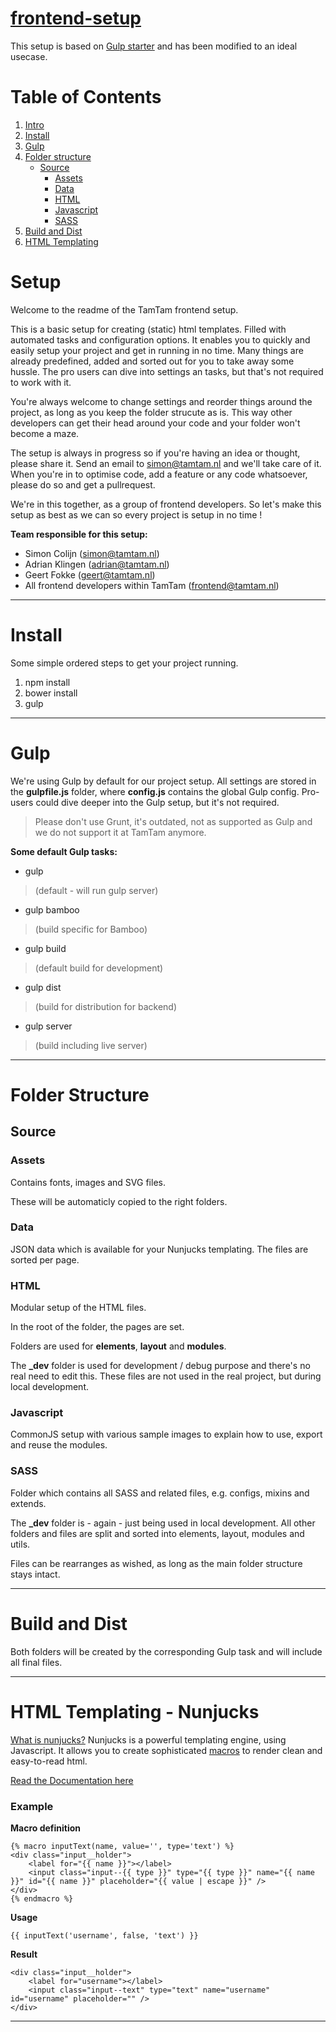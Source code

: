[frontend-setup](https://bitbucket.org/tamtam-nl/tamtam-frontend-setup)
==============
This setup is based on [Gulp starter](https://github.com/vigetlabs/gulp-starter) and has been modified to an ideal usecase.

# Table of Contents
1. [Intro](#setup)
2. [Install](#install)
3. [Gulp](#gulp)
4. [Folder structure](#folder-structure)
    - [Source](#source)
        - [Assets](#assets)
        - [Data](#data)
        - [HTML](#html)
        - [Javascript](#javascript)
        - [SASS](#sass)
5.  [Build and Dist](#build-and-dist)
6.  [HTML Templating](#html-templating-with-nunjucks)


# Setup #
Welcome to the readme of the TamTam frontend setup.

This is a basic setup for creating (static) html templates.
Filled with automated tasks and configuration options.
It enables you to quickly and easily setup your project and get in running in no time.
Many things are already predefined, added and sorted out for you to take away some hussle.
The pro users can dive into settings an tasks, but that's not required to work with it.


You're always welcome to change settings and reorder things around the project,
as long as you keep the folder strucute as is. 
This way other developers can get their head around your code and your folder won't become a maze.


The setup is always in progress so if you're having an idea or thought, please share it.
Send an email to simon@tamtam.nl and we'll take care of it.
When you're in to optimise code, add a feature or any code whatsoever, please do so and get a pullrequest.

We're in this together, as a group of frontend developers.
So let's make this setup as best as we can so every project is setup in no time !


**Team responsible for this setup:**

* Simon Colijn (simon@tamtam.nl)
* Adrian Klingen (adrian@tamtam.nl)
* Geert Fokke (geert@tamtam.nl)
* All frontend developers within TamTam (frontend@tamtam.nl)

------

# Install #
Some simple ordered steps to get your project running.

1. npm install
1. bower install
1. gulp

------

# Gulp #
We're using Gulp by default for our project setup.
All settings are stored in the **gulpfile.js** folder, where **config.js** contains the global Gulp config.
Pro-users could dive deeper into the Gulp setup, but it's not required.

> Please don't use Grunt, it's outdated, not as supported as Gulp and we do not support it at TamTam anymore.


**Some default Gulp tasks:**

* gulp 
> (default - will run gulp server)
* gulp bamboo 
> (build specific for Bamboo)
* gulp build 
> (default build for development)
* gulp dist 
> (build for distribution for backend)
* gulp server 
> (build including live server)

------

# Folder Structure #

## Source ##

### Assets ###
Contains fonts, images and SVG files.

These will be automaticly copied to the right folders.

### Data ###
JSON data which is available for your Nunjucks templating.
The files are sorted per page.

### HTML ###
Modular setup of the HTML files.

In the root of the folder, the pages are set.

Folders are used for **elements**, **layout** and **modules**.

The **_dev** folder is used for development / debug purpose and there's no real need to edit this. These files are not used in the real project, but during local development.


### Javascript ###
CommonJS setup with various sample images to explain how to use, export and reuse the modules.


### SASS ###
Folder which contains all SASS and related files, e.g. configs, mixins and extends.

The **_dev** folder is - again - just being used in local development. All other folders and files are split and sorted into elements, layout, modules and utils.

Files can be rearranges as wished, as long as the main folder structure stays intact.

------

# Build and Dist #
Both folders will be created by the corresponding Gulp task and will include all final files.

------

# HTML Templating - Nunjucks #
[What is nunjucks?](https://mozilla.github.io/nunjucks/) Nunjucks is a powerful templating engine, using Javascript. It allows you to create sophisticated [macros](https://mozilla.github.io/nunjucks/templating.html#macro) to render clean and easy-to-read html.

[Read the Documentation here](https://mozilla.github.io/nunjucks/templating.html)

### Example ###

__Macro definition__
```
{% macro inputText(name, value='', type='text') %}
<div class="input__holder">
    <label for="{{ name }}"></label>
    <input class="input--{{ type }}" type="{{ type }}" name="{{ name }}" id="{{ name }}" placeholder="{{ value | escape }}" />
</div>
{% endmacro %}
```

__Usage__

```
{{ inputText('username', false, 'text') }}
```

__Result__
```
<div class="input__holder">
    <label for="username"></label>
    <input class="input--text" type="text" name="username" id="username" placeholder="" />
</div>
```

------
